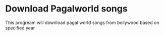 # Download Pagalworld songs
 This progream will download pagal world songs from bollywood based on specified year
